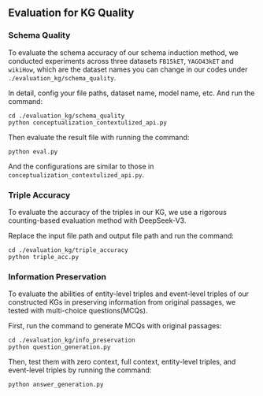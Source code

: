 ## Evaluation for KG Quality

### Schema Quality
To evaluate the schema accuracy of our schema induction method, we conducted experiments across three datasets `FB15kET`, `YAGO43kET` and `wikiHow`, which are the dataset names you can change in our codes under `./evaluation_kg/schema_quality`.

In detail, config your file paths, dataset name, model name, etc. And run the command:
```shell
cd ./evaluation_kg/schema_quality
python conceptualization_contextulized_api.py
```

Then evaluate the result file with running the command:
```shell
python eval.py
```
And the configurations are similar to those in `conceptualization_contextulized_api.py`.

### Triple Accuracy
To evaluate the accuracy of the triples in our KG, we use a rigorous counting-based evaluation method with DeepSeek-V3.

Replace the input file path and output file path and run the command:
```shell
cd ./evaluation_kg/triple_accuracy
python triple_acc.py
```

### Information Preservation
To evaluate the abilities of entity-level triples and event-level triples of our constructed KGs in preserving information from original passages, we tested with multi-choice questions(MCQs).

First, run the command to generate MCQs with original passages:
```shell
cd ./evaluation_kg/info_preservation
python question_generation.py
```

Then, test them with zero context, full context, entity-level triples, and event-level triples by running the command:
```shell
python answer_generation.py
```
